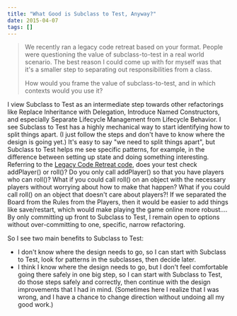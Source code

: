 ```yaml
---
title: "What Good is Subclass to Test, Anyway?"
date: 2015-04-07
tags: []
---
```

> We recently ran a legacy code retreat based on your format. People were questioning the value of subclass-to-test in a real world scenario. The best reason I could come up with for myself was that it's a smaller step to separating out responsibilities from a class.
>
> How would you frame the value of subclass-to-test, and in which contexts would you use it?

I view Subclass to Test as an intermediate step towards other refactorings like Replace Inheritance with Delegation, Introduce Named Constructors, and especially Separate Lifecycle Management from Lifecycle Behavior. I see Subclass to Test has a highly mechanical way to start identifying how to split things apart. (I just follow the steps and don't have to know where the design is going yet.) It's easy to say "we need to split things apart", but Subclass to Test helps me see specific patterns, for example, in the difference between setting up state and doing something interesting. Referring to the [Legacy Code Retreat code](https://www.github.com/jbrains/trivia), does your test check addPlayer() or roll()? Do you only call addPlayer() so that you have players who can roll()? What if you could call roll() on an object with the necessary players without worrying about how to make that happen? What if you could call roll() on an object that doesn't care about players?! If we separated the Board from the Rules from the Players, then it would be easier to add things like save/restart, which would make playing the game online more robust.... By only committing up front to Subclass to Test, I remain open to options without over-committing to one, specific, narrow refactoring.

So I see two main benefits to Subclass to Test:

* I don't know where the design needs to go, so I can start with Subclass to Test, look for patterns in the subclasses, then decide later.
* I think I know where the design needs to go, but I don't feel comfortable going there safely in one big step, so I can start with Subclass to Test, do those steps safely and correctly, then continue with the design improvements that I had in mind. (Sometimes here I realize that I was wrong, and I have a chance to change direction without undoing all my good work.)
